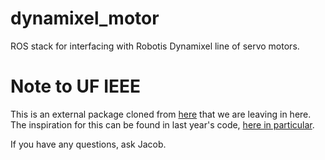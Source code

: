 dynamixel_motor
===============

ROS stack for interfacing with Robotis Dynamixel line of servo motors.


# Note to UF IEEE
This is an external package cloned from [here](https://github.com/arebgun/dynamixel_motor) that we are leaving in here. The inspiration for this can be found in last year's code, [here in particular](https://github.com/ufieeehw/IEEE2014/ros).

If you have any questions, ask Jacob.